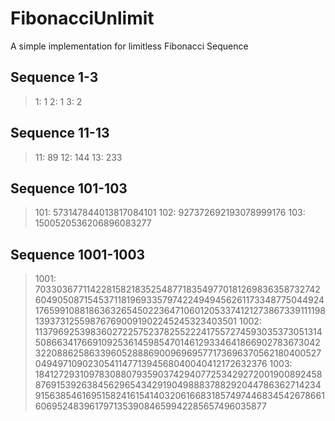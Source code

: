 # FibonacciUnlimit
A simple implementation for limitless Fibonacci Sequence
## Sequence 1-3
> 1: 1
> 2: 1
> 3: 2
## Sequence 11-13
> 11: 89
> 12: 144
> 13: 233
## Sequence 101-103
> 101: 573147844013817084101
> 102: 927372692193078999176
> 103: 1500520536206896083277
## Sequence 1001-1003
> 1001: 70330367711422815821835254877183549770181269836358732742604905087154537118196933579742249494562611733487750449241765991088186363265450223647106012053374121273867339111198139373125598767690091902245245323403501
> 1002: 113796925398360272257523782552224175572745930353730513145086634176691092536145985470146129334641866902783673042322088625863396052888690096969577173696370562180400527049497109023054114771394568040040412172632376
> 1003: 184127293109783088079359037429407725342927200190089245887691539263845629654342919049888378829204478636271423491563854616951582416154140320616683185749744683454267866160695248396179713539084659942285657496035877